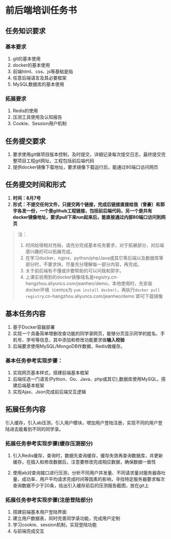 # 前后端培训任务书

## 任务知识要求
### 基本要求
1. git的基本使用
2. docker的基本使用
3. 前端html、css、js等基础是指
4. 任意后端语言及其必要框架
5. MySQL数据库的基本使用

### 拓展要求
1. Redis的使用
2. 压测工具使用及认知报告
3. Cookie、Session用户机制

## 任务提交要求
1. 要求使用git做项目版本控制，及时提交，详细记录每次提交日志，最终提交完整项目工程git网址，工程包括前后端代码
2. 提供docker镜像下载地址，要求镜像下载运行后，能通过80端口访问网页

## 任务提交时间和形式
1. **时间：8月7号**
2. **形式：不提交任何文件，只提交两个链接，完成后链接直接给我（曾豪）和郭宇各发一份，一个是github工程链接，包括前后端代码，另一个是共有docker镜像地址，要求pull下来run起来后，能直接通过内部80端口访问到网页**

> 注：
> 1. 时间给得相对充裕，请充分完成基本任务要求，对于拓展部分，对后端感兴趣的可以拓展完成。
> 2. 在学习docker、nginx、python/php/Java或其它等后端以及数据库等部分时，不要求快，尽量充分理解每一部分内容，再完成。
> 3. 关于前后端有不懂或许要帮助的可以问我和郭宇。
> 4. 上课实验用到的docker镜像域名是registry.cn-hangzhou.aliyuncs.com/jeanheo/demo，本地使用时，先安装docker环境（centos为 `yum install docker`），再执行`docker pull registr`y.cn-hangzhou.aliyuncs.com/jeanheo/demo`即可下载镜像



## 基本任务内容
1. 基于Docker容器部署
2. 实现一个具备简单增删改查功能的同学录网页，能够分页显示同学的姓名、手机号、学号等信息，其中添加和修改功能要求做**输入校验**
3. 后端要求使用MySQL/MongoDB作数据，Redis做缓存。



### 基本任务参考实现步骤：
1. 实现网页基本样式，搭建前端基本框架
2. 后端任选一门语言(Python、Go、Java、php或其它),数据库使用MySQL，搭建后端基本框架
3. 实现Ajax、Json完成前后端交互逻辑





## 拓展任务内容
引入缓存，引入ab压测，引入用户模块，增加用户登陆注册，实现不同的用户登陆进去能看到不同的同学录。

### 拓展任务参考实现步骤(缓存压测部分)
1. 引入Redis缓存，查询时，数据先查询缓存，缓存失效再查询数据库，并更新缓存，在插入和修改数据后，注意要修改完成相应数据，确保数据一致性

2. 使用ab对查询接口进行压测，分析不同用户并发量、不同请求量对服务器吞吐量、成功率、用户平均请求完成时间等因素的影响，寻找特定服务器要求每次查询数据不少于20条，给出引入缓存前后的压测报告截图，放在git上

### 拓展任务参考实现步骤(注册登陆部分)
1. 搭建前端基本用户登陆界面
2. 建立用户数据表，同时完善同学录功能，完成用户定制
3. 学习cookie、session机制，实现登陆功能
4. 与前端完成交互



